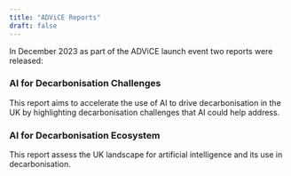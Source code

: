 ```yaml
---
title: "ADViCE Reports"
draft: false
---
```

In December 2023 as part of the ADViCE launch event two reports were released: 

### AI for Decarbonisation Challenges
This report aims to accelerate the use of AI to drive decarbonisation in the UK by highlighting decarbonisation challenges that AI could help address.

### AI for Decarbonisation Ecosystem
This report assess the UK landscape for artificial intelligence and its use in decarbonisation.
